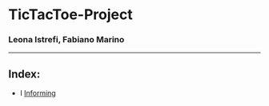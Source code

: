 # TicTacToe-Project

### Leona Istrefi, Fabiano Marino 

<hr>

 ## Index: 

 * I [Informing](Informing.md)
